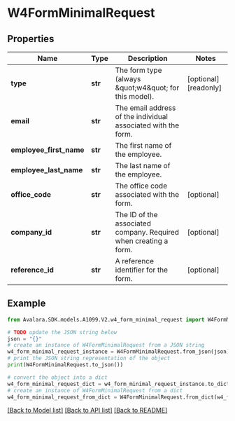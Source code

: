 # W4FormMinimalRequest


## Properties

Name | Type | Description | Notes
------------ | ------------- | ------------- | -------------
**type** | **str** | The form type (always \&quot;w4\&quot; for this model). | [optional] [readonly] 
**email** | **str** | The email address of the individual associated with the form. | 
**employee_first_name** | **str** | The first name of the employee. | 
**employee_last_name** | **str** | The last name of the employee. | 
**office_code** | **str** | The office code associated with the form. | [optional] 
**company_id** | **str** | The ID of the associated company. Required when creating a form. | [optional] 
**reference_id** | **str** | A reference identifier for the form. | [optional] 

## Example

```python
from Avalara.SDK.models.A1099.V2.w4_form_minimal_request import W4FormMinimalRequest

# TODO update the JSON string below
json = "{}"
# create an instance of W4FormMinimalRequest from a JSON string
w4_form_minimal_request_instance = W4FormMinimalRequest.from_json(json)
# print the JSON string representation of the object
print(W4FormMinimalRequest.to_json())

# convert the object into a dict
w4_form_minimal_request_dict = w4_form_minimal_request_instance.to_dict()
# create an instance of W4FormMinimalRequest from a dict
w4_form_minimal_request_from_dict = W4FormMinimalRequest.from_dict(w4_form_minimal_request_dict)
```
[[Back to Model list]](../README.md#documentation-for-models) [[Back to API list]](../README.md#documentation-for-api-endpoints) [[Back to README]](../README.md)


